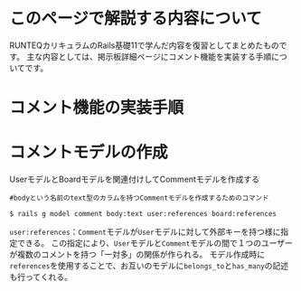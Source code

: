 # このページで解説する内容について  
RUNTEQカリキュラムのRails基礎11で学んだ内容を復習としてまとめたものです。
主な内容としては、掲示板詳細ページにコメント機能を実装する手順についてです。

# コメント機能の実装手順



# コメントモデルの作成
UserモデルとBoardモデルを関連付けしてCommentモデルを作成する
```
#bodyという名前のtext型のカラムを持つCommentモデルを作成するためのコマンド

$ rails g model comment body:text user:references board:references
```
`user:references`：`Comment`モデルが`User`モデルに対して外部キーを持つ様に指定できる。
この指定により、`User`モデルと`Comment`モデルの間で１つのユーザーが複数のコメントを持つ「一対多」の関係が作られる。
モデル作成時に`references`を使用することで、お互いのモデルに`belongs_to`と`has_many`の記述も行ってくれる。
